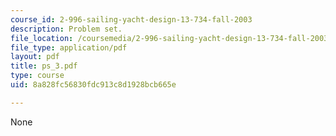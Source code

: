 ```yaml
---
course_id: 2-996-sailing-yacht-design-13-734-fall-2003
description: Problem set.
file_location: /coursemedia/2-996-sailing-yacht-design-13-734-fall-2003/8a828fc56830fdc913c8d1928bcb665e_ps_3.pdf
file_type: application/pdf
layout: pdf
title: ps_3.pdf
type: course
uid: 8a828fc56830fdc913c8d1928bcb665e

---
```

None